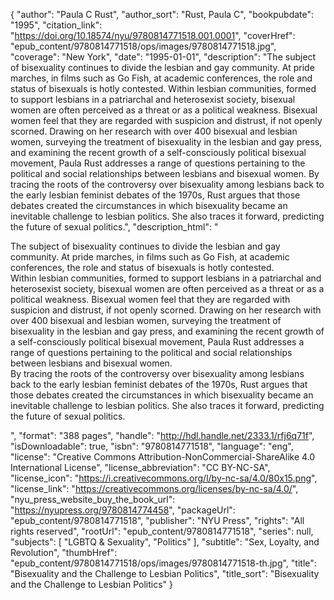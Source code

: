 {
  "author": "Paula C Rust",
  "author_sort": "Rust, Paula C",
  "bookpubdate": "1995",
  "citation_link": "https://doi.org/10.18574/nyu/9780814771518.001.0001",
  "coverHref": "epub_content/9780814771518/ops/images/9780814771518.jpg",
  "coverage": "New York",
  "date": "1995-01-01",
  "description": "The subject of bisexuality continues to divide the lesbian and gay community.  At pride marches, in films such as Go Fish, at academic conferences, the role and status of bisexuals is hotly contested. Within lesbian communities, formed to support lesbians in a patriarchal and heterosexist society, bisexual women are often perceived as a threat or as a political weakness.  Bisexual women feel that they are regarded with suspicion and distrust, if not openly scorned.  Drawing on her research with over 400 bisexual and lesbian women, surveying the treatment of bisexuality in the lesbian and gay press, and examining the recent growth of a self-consciously political bisexual movement, Paula Rust addresses a range of questions pertaining to the political and social relationships between lesbians and bisexual women. By tracing the roots of the controversy over bisexuality among lesbians back to the early lesbian feminist debates of the 1970s, Rust argues that those debates created the circumstances in which bisexuality became an inevitable challenge to lesbian politics.  She also traces it forward, predicting the future of sexual politics.",
  "description_html": "<p>The subject of bisexuality continues to divide the lesbian and gay community.  At pride marches, in films such as Go Fish, at academic conferences, the role and status of bisexuals is hotly contested.<br> Within lesbian communities, formed to support lesbians in a patriarchal and heterosexist society, bisexual women are often perceived as a threat or as a political weakness.  Bisexual women feel that they are regarded with suspicion and distrust, if not openly scorned.  Drawing on her research with over 400 bisexual and lesbian women, surveying the treatment of bisexuality in the lesbian and gay press, and examining the recent growth of a self-consciously political bisexual movement, Paula Rust addresses a range of questions pertaining to the political and social relationships between lesbians and bisexual women.<br> By tracing the roots of the controversy over bisexuality among lesbians back to the early lesbian feminist debates of the 1970s, Rust argues that those debates created the circumstances in which bisexuality became an inevitable challenge to lesbian politics.  She also traces it forward, predicting the future of sexual politics.</p>",
  "format": "388 pages",
  "handle": "http://hdl.handle.net/2333.1/rfj6q71f",
  "isDownloadable": true,
  "isbn": "9780814771518",
  "language": "eng",
  "license": "Creative Commons Attribution-NonCommercial-ShareAlike 4.0 International License",
  "license_abbreviation": "CC BY-NC-SA",
  "license_icon": "https://i.creativecommons.org/l/by-nc-sa/4.0/80x15.png",
  "license_link": "https://creativecommons.org/licenses/by-nc-sa/4.0/",
  "nyu_press_website_buy_the_book_url": "https://nyupress.org/9780814774458",
  "packageUrl": "epub_content/9780814771518",
  "publisher": "NYU Press",
  "rights": "All rights reserved",
  "rootUrl": "epub_content/9780814771518",
  "series": null,
  "subjects": [
    "LGBTQ & Sexuality",
    "Politics"
  ],
  "subtitle": "Sex, Loyalty, and Revolution",
  "thumbHref": "epub_content/9780814771518/ops/images/9780814771518-th.jpg",
  "title": "Bisexuality and the Challenge to Lesbian Politics",
  "title_sort": "Bisexuality and the Challenge to Lesbian Politics"
}

